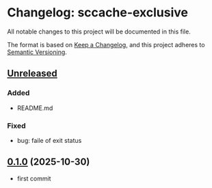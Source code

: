 # Changelog: sccache-exclusive

All notable changes to this project will be documented in this file.

The format is based on [Keep a Changelog](https://keepachangelog.com/en/1.0.0/),
and this project adheres to [Semantic Versioning](https://semver.org/spec/v2.0.0.html).

## [Unreleased]
### Added
* README.md

### Fixed
* bug: faile of exit status

## [0.1.0] (2025-10-30)
* first commit

[Unreleased]: https://github.com/aki-akaguma/sccache-exclusive/compare/v0.1.0..HEAD
[0.1.1]: https://github.com/aki-akaguma/sccache-exclusive/compare/v0.1.0..v0.1.1
[0.1.0]: https://github.com/aki-akaguma/sccache-exclusive/releases/tag/v0.1.0
